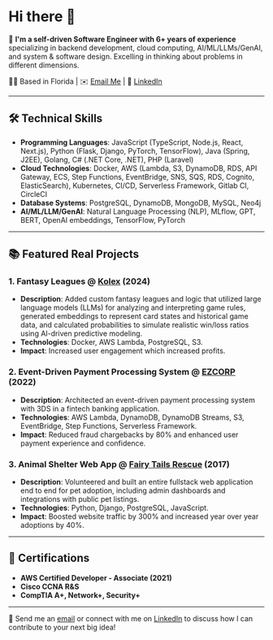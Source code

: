 # Hi there 👋

🌟 **I'm a self-driven Software Engineer with 6+ years of experience** specializing in backend development, cloud computing, AI/ML/LLMs/GenAI, and system & software design. Excelling in thinking about problems in different dimensions.

📍🌴 Based in Florida | ✉️ [Email Me](mailto:marcosaleman.developer@gmail.com) | 🔗 [LinkedIn](https://www.linkedin.com/in/aleman-marcos/)

---

## 🛠️ Technical Skills

- **Programming Languages**: JavaScript (TypeScript, Node.js, React, Next.js), Python (Flask, Django, PyTorch, TensorFlow), Java (Spring, J2EE), Golang, C# (.NET Core, .NET), PHP (Laravel)
- **Cloud Technologies**: Docker, AWS (Lambda, S3, DynamoDB, RDS, API Gateway, ECS, Step Functions, EventBridge, SNS, SQS, RDS, Cognito, ElasticSearch), Kubernetes, CI/CD, Serverless Framework, Gitlab CI, CircleCI
- **Database Systems**: PostgreSQL, DynamoDB, MongoDB, MySQL, Neo4j
- **AI/ML/LLM/GenAI**: Natural Language Processing (NLP), MLflow, GPT, BERT, OpenAI embeddings, TensorFlow, PyTorch

---

## 📚 Featured Real Projects

### **1. Fantasy Leagues @ [Kolex](https://kings-league.kolex.gg/) (2024)**
- **Description**: Added custom fantasy leagues and logic that utilized large language models (LLMs) for analyzing and interpreting game rules, generated embeddings to represent card states and historical game data, and calculated probabilities to simulate realistic win/loss ratios using AI-driven predictive modeling.
- **Technologies**: Docker, AWS Lambda, PostgreSQL, S3.
- **Impact**: Increased user engagement which increased profits.

### **2. Event-Driven Payment Processing System @ [EZCORP](https://www.ezplus.com/) (2022)**
- **Description**: Architected an event-driven payment processing system with 3DS in a fintech banking application.
- **Technologies**: AWS Lambda, DynamoDB, DynamoDB Streams, S3, EventBridge, Step Functions, Serverless Framework.
- **Impact**: Reduced fraud chargebacks by 80% and enhanced user payment experience and confidence.

### **3. Animal Shelter Web App @ [Fairy Tails Rescue](https://fairytailsdogrescue.org/) (2017)**
- **Description**: Volunteered and built an entire fullstack web application end to end for pet adoption, including admin dashboards and integrations with public pet listings.
- **Technologies**: Python, Django, PostgreSQL, JavaScript.
- **Impact**: Boosted website traffic by 300% and increased year over year adoptions by 40%.

---

## 📜 Certifications
- **AWS Certified Developer - Associate (2021)**
- **Cisco CCNA R&S**
- **CompTIA A+, Network+, Security+**

---

🚀 Send me an [email](mailto:marcosaleman.developer@gmail.com) or connect with me on [LinkedIn](https://www.linkedin.com/in/aleman-marcos/) to discuss how I can contribute to your next big idea!
